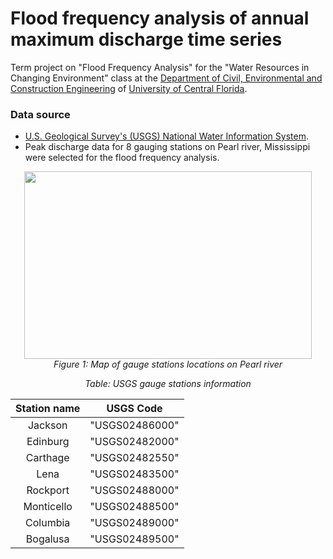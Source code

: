 # Flood frequency analysis of annual maximum discharge time series

Term project on "Flood Frequency Analysis" for the "Water Resources in Changing Environment" class at the [Department of Civil, Environmental and Construction Engineering](https://www.cece.ucf.edu/) of [University of Central Florida](https://www.ucf.edu/).  

### Data source
- [U.S. Geological Survey's (USGS) National Water Information System](https://nwis.waterdata.usgs.gov/usa/nwis/peak).
- Peak discharge data for 8 gauging stations on Pearl river, Mississippi were selected for the flood frequency analysis. 

<p align="center">
  <img width="460" height="300" src="https://user-images.githubusercontent.com/15319503/141701862-c332913a-7072-4b11-a07a-7b6d8edbc505.png">
  <br>
    <em>Figure 1: Map of gauge stations locations on Pearl river</em>
</p>


<div align="center">

*Table: USGS gauge stations information*

|Station name | USGS Code |
|:-------: | :--------:  |
|Jackson | "USGS02486000" |
|Edinburg | "USGS02482000" |
|Carthage | "USGS02482550" |
|Lena | "USGS02483500" |
|Rockport | "USGS02488000" |
|Monticello | "USGS02488500" |
|Columbia | "USGS02489000" |
|Bogalusa | "USGS02489500" | 
  
</div>

